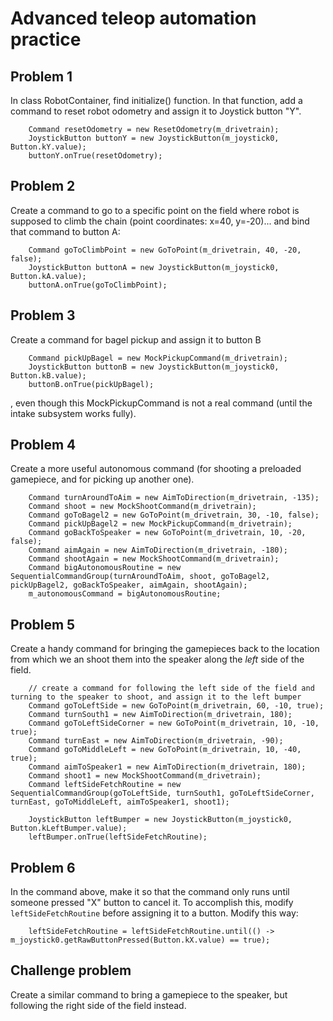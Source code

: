 # Advanced teleop automation practice

## Problem 1
In class RobotContainer, find initialize() function.
In that function, add a command to reset robot odometry and assign it to Joystick button "Y".
```
    Command resetOdometry = new ResetOdometry(m_drivetrain);
    JoystickButton buttonY = new JoystickButton(m_joystick0, Button.kY.value);
    buttonY.onTrue(resetOdometry);
```

## Problem 2
Create a command to go to a specific point on the field where robot is supposed to climb the chain (point coordinates: x=40, y=-20)... and bind that command to button A:
```
    Command goToClimbPoint = new GoToPoint(m_drivetrain, 40, -20, false);
    JoystickButton buttonA = new JoystickButton(m_joystick0, Button.kA.value);
    buttonA.onTrue(goToClimbPoint);
```

## Problem 3
Create a command for bagel pickup and assign it to button B
```
    Command pickUpBagel = new MockPickupCommand(m_drivetrain);
    JoystickButton buttonB = new JoystickButton(m_joystick0, Button.kB.value);
    buttonB.onTrue(pickUpBagel);
```
, even though this MockPickupCommand is not a real command (until the intake subsystem works fully).

## Problem 4
Create a more useful autonomous command (for shooting a preloaded gamepiece, and for picking up another one).
```
    Command turnAroundToAim = new AimToDirection(m_drivetrain, -135);
    Command shoot = new MockShootCommand(m_drivetrain);
    Command goToBagel2 = new GoToPoint(m_drivetrain, 30, -10, false);
    Command pickUpBagel2 = new MockPickupCommand(m_drivetrain);
    Command goBackToSpeaker = new GoToPoint(m_drivetrain, 10, -20, false);
    Command aimAgain = new AimToDirection(m_drivetrain, -180);
    Command shootAgain = new MockShootCommand(m_drivetrain);
    Command bigAutonomousRoutine = new SequentialCommandGroup(turnAroundToAim, shoot, goToBagel2, pickUpBagel2, goBackToSpeaker, aimAgain, shootAgain);
    m_autonomousCommand = bigAutonomousRoutine;
```

## Problem 5
Create a handy command for bringing the gamepieces back to the location from which we an shoot them into the speaker along the *left* side of the field.
```
    // create a command for following the left side of the field and turning to the speaker to shoot, and assign it to the left bumper
    Command goToLeftSide = new GoToPoint(m_drivetrain, 60, -10, true);
    Command turnSouth1 = new AimToDirection(m_drivetrain, 180);
    Command goToLeftSideCorner = new GoToPoint(m_drivetrain, 10, -10, true);
    Command turnEast = new AimToDirection(m_drivetrain, -90);
    Command goToMiddleLeft = new GoToPoint(m_drivetrain, 10, -40, true);
    Command aimToSpeaker1 = new AimToDirection(m_drivetrain, 180);
    Command shoot1 = new MockShootCommand(m_drivetrain);
    Command leftSideFetchRoutine = new SequentialCommandGroup(goToLeftSide, turnSouth1, goToLeftSideCorner, turnEast, goToMiddleLeft, aimToSpeaker1, shoot1);

    JoystickButton leftBumper = new JoystickButton(m_joystick0, Button.kLeftBumper.value);
    leftBumper.onTrue(leftSideFetchRoutine);
```

## Problem 6
In the command above, make it so that the command only runs until someone pressed "X" button to cancel it.
To accomplish this, modify `leftSideFetchRoutine` before assigning it to a button. Modify this way:
```
    leftSideFetchRoutine = leftSideFetchRoutine.until(() -> m_joystick0.getRawButtonPressed(Button.kX.value) == true);
```

## Challenge problem
Create a similar command to bring a gamepiece to the speaker, but following the right side of the field instead.
